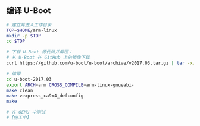 ## 编译 U-Boot

```bash
# 建立并进入工作目录
TOP=$HOME/arm-linux
mkdir -p $TOP
cd $TOP
```

```bash
# 下载 U-Boot 源代码并解压：
# 从 U-Boot 在 GitHub 上的镜像下载
curl https://github.com/u-boot/u-boot/archive/v2017.03.tar.gz | tar -xzf -
```

```bash
# 编译
cd u-boot-2017.03
export ARCH=arm CROSS_COMPILE=arm-linux-gnueabi-
make clean
make vexpress_ca9x4_defconfig
make
```

```bash
# 在 QEMU 中测试
#【施工中】
```